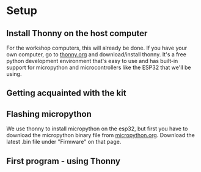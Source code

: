 # Setup

## Install Thonny on the host computer
For the workshop computers, this will already be done. If you have your own computer, go to [thonny.org](https://thonny.org/) and download/install thonny. It's a free python development environment that's easy to use and has built-in support for micropython and microcontrollers like the ESP32 that we'll be using.

## Getting acquainted with the kit

## Flashing micropython
We use thonny to install micropython on the esp32, but first you have to download the micropython binary file from [micropython.org](https://www.micropython.org/download/ESP32_GENERIC/). Download the latest .bin file under "Firmware" on that page.

## First program - using Thonny